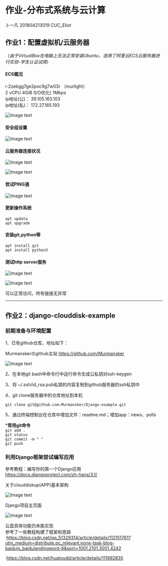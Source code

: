 # 作业-分布式系统与云计算  
   
卜一凡    201804213019        CUC_Eliot
  
## 作业1：配置虚拟机/云服务器
  
（*由于VirtualBox在电脑上无法正常安装Ubuntu，选用了阿里云ECS云服务器进行实验-学生认证试用*）  
  
#### ECS概况
  
i-2zebgg7ge2poc9g7w03r    （murlight）  
2  vCPU    4GiB (I/O优化)     1Mbps   
ip地址(公)：  39.105.163.103  
ip地址(私)：  172.27.165.193  
  
![Image text](https://github.com/Murmansker/Django-example/blob/master/image-homework/ECS-1.jpg)  
  
  
#### 安全组设置
  
![Image text](https://github.com/Murmansker/Django-example/blob/master/image-homework/ECS-2.jpg)  
  
  
#### 云服务器连接状况
  
![Image text](https://github.com/Murmansker/Django-example/blob/master/image-homework/ECS-3.jpg)  
  
![Image text](https://github.com/Murmansker/Django-example/blob/master/image-homework/ECS-4.jpg)  
  
  
#### 尝试PING通
  
![Image text](https://github.com/Murmansker/Django-example/blob/master/image-homework/ECS-5.jpg)  
  
  
#### 更新操作系统
  
    apt updata  
    apt upgrade  
  
#### 安装git,python等
  
    apt install git  
    apt install python3  

#### 测试http server服务  
  
![Image text](https://github.com/Murmansker/Django-example/blob/master/image-homework/ECS-6.jpg)  
  
![Image text](https://github.com/Murmansker/Django-example/blob/master/image-homework/ECS-7.jpg)  
  
可以正常访问，所有链接无异常  
  
  -------------------------------------------------------------------
  
  
## 作业2：django-clouddisk-example
  
### 前期准备与环境配置
  
1、已有github仓库，地址如下：  
  
Murmanskerのgithub主站 https://github.com/Murmansker 
  
![Image text](https://github.com/Murmansker/Django-example/blob/master/image-homework/CD-1.jpg)  
  
2、在本地git bash中命令行中运行命令生成公私钥对ssh-keygen  
  
3、将 ~/.ssh/id_rsa.pub私钥的内容复制到github服务器的ssh私钥中  
  
4、git clone服务器中的仓库地址到本机  
  
    git clone git@github.com:Murmansker/Django-example.git  
  
5、通过终端控制台在仓库中增加文件：readme.md；增加app：news、polls  
  
***常用git命令**    
`git add .`  
`git status`  
`git commit -m " "`  
`git push`   

### 利用Django框架尝试编写应用
  
参考教程：编写你的第一个Django应用  
https://docs.djangoproject.com/zh-hans/3.1/
  
关于clouddiskup(APP)基本架构  
  
![Image text](https://github.com/Murmansker/Django-example/blob/master/image-homework/CD-2.jpg)  
  
Django项目主页面  
  
![Image text](https://github.com/Murmansker/Django-example/blob/master/image-homework/CD-3.jpg)

云盘具体功能仍未能实现  
参考了一些教程构建了框架和思路  
·https://blog.csdn.net/qq_51329314/article/details/112151761?utm_medium=distribute.pc_relevant.none-task-blog-baidujs_baidulandingword-6&spm=1001.2101.3001.4242  

·https://blog.csdn.net/huatoudd/article/details/111992835  

